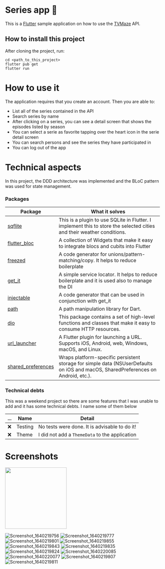 # Series app :blue_heart:

This is a [Flutter](https://flutter.dev/) sample application on how to use the [TVMaze](https://www.tvmaze.com/api) API.

## How to install this project

After cloning the project, run:

```
cd <path_to_this_project>
flutter pub get
flutter run
```

# How to use it

The application requires that you create an account. Then you are able to:

- List all of the series contained in the API
- Search series by name
- After clicking on a series, you can see a detail screen that shows the episodes listed by season
- You can select a serie as favorite tapping over the heart icon in the serie detail screen
- You can search persons and see the series they have participated in
- You can log out of the app

# Technical aspects

In this project, the DDD architecture was implemented and the BLoC pattern was used for state management.

### Packages

| Package                                                           | What it solves                                                                                                                    |
| ----------------------------------------------------------------- | --------------------------------------------------------------------------------------------------------------------------------- |
| [sqflite](https://pub.dev/packages/sqflite)                       | This is a plugin to use SQLite in Flutter. I implement this to store the selected cities and their weather conditions.            |
| [flutter_bloc](https://pub.dev/packages/flutter_bloc)             | A collection of Widgets that make it easy to integrate blocs and cubits into Flutter                                              |
| [freezed](https://pub.dev/packages/freezed)                       | A code generator for unions/pattern-matching/copy. It helps to reduce boilerplate                                                 |
| [get_it](https://pub.dev/packages/get_it)                         | A simple service locator. It helps to reduce boilerplate and it is used also to manage the DI                                     |
| [injectable](https://pub.dev/packages/injectable)                 | A code generator that can be used in conjunction with get_it                                                                      |
| [path](https://pub.dev/packages/path)                             | A path manipulation library for Dart.                                                                                             |
| [dio](https://pub.dev/packages/dio)                               | This package contains a set of high-level functions and classes that make it easy to consume HTTP resources.                      |
| [url_launcher](https://pub.dev/packages/url_launcher)             | A Flutter plugin for launching a URL. Supports iOS, Android, web, Windows, macOS, and Linux.                                      |
| [shared_preferences](https://pub.dev/packages/shared_preferences) | Wraps platform-specific persistent storage for simple data (NSUserDefaults on iOS and macOS, SharedPreferences on Android, etc.). |

### Technical debts

This was a weekend project so there are some features that I was unable to add and it has some technical debts. I name some of them below

| ... | Name    | Detail                                         |
| --- | ------- | ---------------------------------------------- |
| :x: | Testing | No tests were done. It is advisable to do it!  |
| :x: | Theme   | I did not add a `ThemeData` to the application |

# Screenshots

<img src="https://user-images.githubusercontent.com/6399992/147171228-a815c7a0-1979-454a-8b78-7c2e0d4f08b5.png" width="200">

![Screenshot_1640219756](https://user-images.githubusercontent.com/6399992/147171360-b77235ea-0e24-472e-89d7-6119fcccb254.png)
![Screenshot_1640219777](https://user-images.githubusercontent.com/6399992/147171366-6758798e-80a1-46f3-846d-9dcf932cadd8.png)
![Screenshot_1640219801](https://user-images.githubusercontent.com/6399992/147171370-0f548ec6-0978-453d-9d66-6b4d828c9623.png)
![Screenshot_1640219855](https://user-images.githubusercontent.com/6399992/147171374-584c5d05-e40a-469b-9a26-44467af53dd8.png)
![Screenshot_1640219843](https://user-images.githubusercontent.com/6399992/147171379-ff862297-60b9-49d0-a947-6b5368b46d3a.png)
![Screenshot_1640219835](https://user-images.githubusercontent.com/6399992/147171381-1bb28a67-33c8-4609-a4c9-f68da3f20a72.png)
![Screenshot_1640219824](https://user-images.githubusercontent.com/6399992/147171382-ca164cef-ca15-4102-8e6e-541360d53bec.png)
![Screenshot_1640220085](https://user-images.githubusercontent.com/6399992/147171387-1955dc32-3919-4229-85be-e09c75e595dc.png)
![Screenshot_1640220077](https://user-images.githubusercontent.com/6399992/147171394-039c4839-9fd9-4fc3-baf5-69b9505ec268.png)
![Screenshot_1640219807](https://user-images.githubusercontent.com/6399992/147171397-d97c0c1a-3e89-456f-9029-c030d7e5cc4b.png)
![Screenshot_1640219811](https://user-images.githubusercontent.com/6399992/147171399-6e2ca07a-6d29-4efa-a93f-a4c3a2e65401.png)

